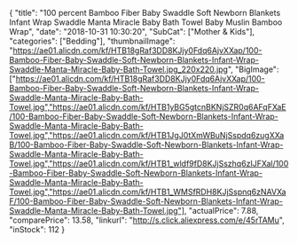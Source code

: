 {
	"title": "100 percent Bamboo Fiber Baby  Swaddle Soft Newborn Blankets Infant Wrap Swaddle Manta Miracle Baby Bath Towel Baby Muslin Bamboo Wrap",
	"date": "2018-10-31 10:30:20",
	"SubCat": ["Mother & Kids"],
	"categories": ["Bedding"],
	"thumbnailImage": "https://ae01.alicdn.com/kf/HTB18gRaf3DD8KJjy0Fdq6AjvXXap/100-Bamboo-Fiber-Baby-Swaddle-Soft-Newborn-Blankets-Infant-Wrap-Swaddle-Manta-Miracle-Baby-Bath-Towel.jpg_220x220.jpg",
	"BigImage": ["https://ae01.alicdn.com/kf/HTB18gRaf3DD8KJjy0Fdq6AjvXXap/100-Bamboo-Fiber-Baby-Swaddle-Soft-Newborn-Blankets-Infant-Wrap-Swaddle-Manta-Miracle-Baby-Bath-Towel.jpg","https://ae01.alicdn.com/kf/HTB1yBG5gtcnBKNjSZR0q6AFqFXaE/100-Bamboo-Fiber-Baby-Swaddle-Soft-Newborn-Blankets-Infant-Wrap-Swaddle-Manta-Miracle-Baby-Bath-Towel.jpg","https://ae01.alicdn.com/kf/HTB1JgJ0tXmWBuNjSspdq6zugXXaB/100-Bamboo-Fiber-Baby-Swaddle-Soft-Newborn-Blankets-Infant-Wrap-Swaddle-Manta-Miracle-Baby-Bath-Towel.jpg","https://ae01.alicdn.com/kf/HTB1_wldf9fD8KJjSszhq6zIJFXal/100-Bamboo-Fiber-Baby-Swaddle-Soft-Newborn-Blankets-Infant-Wrap-Swaddle-Manta-Miracle-Baby-Bath-Towel.jpg","https://ae01.alicdn.com/kf/HTB1_WMSfRDH8KJjSspnq6zNAVXaF/100-Bamboo-Fiber-Baby-Swaddle-Soft-Newborn-Blankets-Infant-Wrap-Swaddle-Manta-Miracle-Baby-Bath-Towel.jpg"],
	"actualPrice": 7.88,
	"comparePrice": 13.58,
	"linkurl": "http://s.click.aliexpress.com/e/45rTAMu",
	"inStock": 112
}
